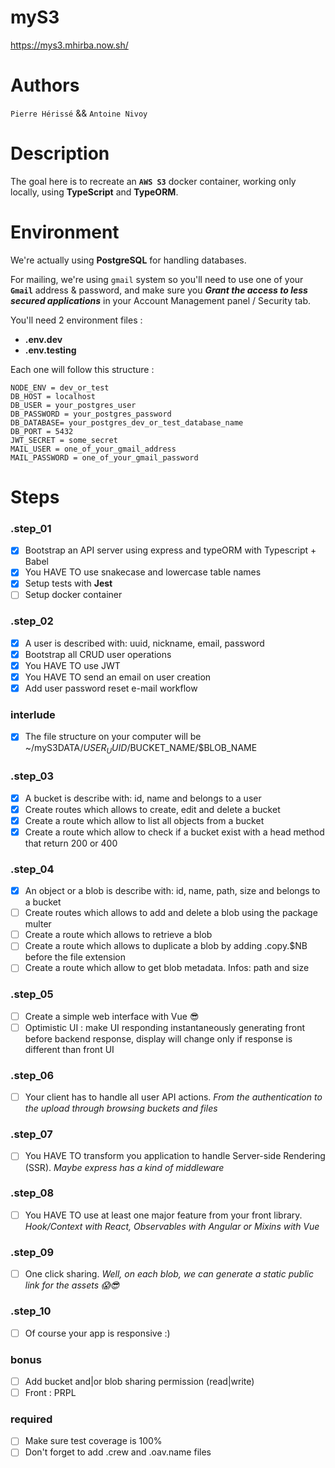 # myS3
https://mys3.mhirba.now.sh/

# Authors
`Pierre Hérissé` && `Antoine Nivoy`

# Description
The goal here is to recreate an **`AWS S3`** docker container, working only locally, using **TypeScript** and **TypeORM**.

# Environment

We're actually using **PostgreSQL** for handling databases.

For mailing, we're using `gmail` system so you'll need to use one of your **`Gmail`** address & password, and make sure you **_Grant the access to less secured applications_** in your Account Management panel / Security tab.

You'll need 2 environment files :
- **.env.dev**
- **.env.testing**

Each one will follow this structure :
```env
NODE_ENV = dev_or_test
DB_HOST = localhost
DB_USER = your_postgres_user
DB_PASSWORD = your_postgres_password
DB_DATABASE= your_postgres_dev_or_test_database_name
DB_PORT = 5432
JWT_SECRET = some_secret
MAIL_USER = one_of_your_gmail_address
MAIL_PASSWORD = one_of_your_gmail_password
```

# Steps
### .step_01
- [X] Bootstrap an API server using express and typeORM with Typescript + Babel
- [X] You HAVE TO use snakecase and lowercase table names
- [X] Setup tests with **Jest**
- [ ] Setup docker container

### .step_02
- [X] A user is described with: uuid, nickname, email, password
- [X] Bootstrap all CRUD user operations
- [x] You HAVE TO use JWT
- [x] You HAVE TO send an email on user creation
- [X] Add user password reset e-mail workflow

### interlude
- [X] The file structure on your computer will be ~/myS3DATA/$USER_UUID/$BUCKET_NAME/$BLOB_NAME

### .step_03
- [X] A bucket is describe with: id, name and belongs to a user
- [X] Create routes which allows to create, edit and delete a bucket
- [X] Create a route which allow to list all objects from a bucket
- [X] Create a route which allow to check if a bucket exist with a head method that return 200 or 400

### .step_04
- [X] An object or a blob is describe with: id, name, path, size and belongs to a bucket
- [ ] Create routes which allows to add and delete a blob using the package multer
- [ ] Create a route which allows to retrieve a blob
- [ ] Create a route which allows to duplicate a blob by adding .copy.$NB before the file extension
- [ ] Create a route which allow to get blob metadata. Infos: path and size

### .step_05
- [ ] Create a simple web interface with Vue 😎
- [ ] Optimistic UI : make UI responding instantaneously generating front before backend response, display will change only if response is different than front UI

### .step_06
- [ ] Your client has to handle all user API actions. _From the authentication to the upload through browsing buckets and files_

### .step_07
- [ ] You HAVE TO transform you application to handle Server-side Rendering (SSR). _Maybe express has a kind of middleware_

### .step_08
- [ ] You HAVE TO use at least one major feature from your front library. _Hook/Context with React, Observables with Angular or Mixins with Vue_

### .step_09
- [ ] One click sharing. _Well, on each blob, we can generate a static public link for the assets 😱😎_

### .step_10
- [ ] Of course your app is responsive :)

### bonus
- [ ] Add bucket and|or blob sharing permission (read|write)
- [ ] Front : PRPL

### required
- [ ] Make sure test coverage is 100%
- [ ] Don't forget to add .crew and .oav.name files
